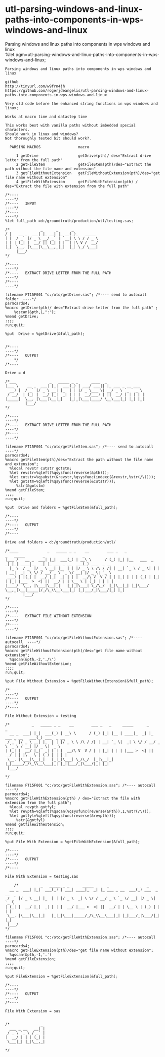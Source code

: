 # utl-parsing-windows-and-linux-paths-into-components-in-wps-windows-and-linux
Parsing windows and linux paths into components in wps windows and linux  
    %let pgm=utl-parsing-windows-and-linux-paths-into-components-in-wps-windows-and-linux;

    Parsing windows and linux paths into components in wps windows and linux

    github
    http://tinyurl.com/w9frn4jh
    https://github.com/rogerjdeangelis/utl-parsing-windows-and-linux-paths-into-components-in-wps-windows-and-linux

    Very old code before the enhanced string functions in wps windows and linux;

    Works at macro time and datastep time

    This works best with vanilla paths without imbedded special characters.
    Should work in linux and windows?
    Not thoroughly tested bit should work?.

      PARSING MACROS                 macro

         1 getDrive                  getDrive(pth)/ des="Extract drive letter from the full path"
         2 getFileStem               getFileStem(pth)/des="Extract the path without the file name and extension"
         3 getFileWithoutExtension   getFileWithoutExtension(pth)/des="get file name without extension"
         4 getFileWithExtension      getFileWithExtension(pth) / des="Extract the file with extension from the full path"

    /*----                                                                   ----*/
    /*----   INPUT                                                           ----*/
    /*----                                                                   ----*/
    %let full_path =d:/groundtruth/production/utl/testing.sas;

    /*              _      _      _
    / |   __ _  ___| |_ __| |_ __(_)_   _____
    | |  / _` |/ _ \ __/ _` | `__| \ \ / / _ \
    | | | (_| |  __/ || (_| | |  | |\ V /  __/
    |_|  \__, |\___|\__\__,_|_|  |_| \_/ \___|
         |___/
    */

    /*----                                                                   ----*/
    /*----   EXTRACT DRIVE LETTER FROM THE FULL PATH                         ----*/
    /*----                                                                   ----*/

    filename FT15F001 "c:/oto/getDrive.sas"; /*---- send to autocall folder  ----*/
    parmcards4;
    %macro getDrive(pth)/ des="Extract drive letter from the full path" ;
        %qscan(&pth,1,":");
    %mend getDrive;
    ;;;;
    run;quit;

    %put  Drive = %getDrive(&full_path);


    /*----                                                                   ----*/
    /*----   OUTPUT                                                          ----*/
    /*----

    Drive = d

    /*___               _   _____ _ _      ____  _
    |___ \    __ _  ___| |_|  ___(_) | ___/ ___|| |_ ___ _ __ ___
      __) |  / _` |/ _ \ __| |_  | | |/ _ \___ \| __/ _ \ `_ ` _ \
     / __/  | (_| |  __/ |_|  _| | | |  __/___) | ||  __/ | | | | |
    |_____|  \__, |\___|\__|_|   |_|_|\___|____/ \__\___|_| |_| |_|
             |___/
    */

    /*----                                                                   ----*/
    /*----   EXTRACT DRIVE LETTER FROM THE FULL PATH                         ----*/
    /*----                                                                   ----*/

    filename FT15F001 "c:/oto/getFileStem.sas"; /*---- send to autocall      ----*/
    parmcards4;
    %macro getFileStem(pth)/des="Extract the path without the file name and extension";
      %local revstr cutstr gotstm;
      %let revstr=%qleft(%qsysfunc(reverse(&pth)));
      %let cutstr=%qsubstr(&revstr,%qsysfunc(indexc(&revstr,%str(/\))));
      %let gotstm=%qleft(%qsysfunc(reverse(&cutstr)));
         %str(&gotstm)
    %mend getFileStem;
    ;;;;
    run;quit;

    %put  Drive and folders = %getFileStem(&full_path);

    /*----                                                                   ----*/
    /*----   OUTPUT                                                          ----*/
    /*----

    Drive and folders = d:/groundtruth/production/utl/

    /*____             _   _____ _ _    __        ___ _   _                _   _____        _                 _
    |___ /   __ _  ___| |_|  ___(_) | __\ \      / (_) |_| |__   ___  _   _| |_| ____|__  _| |_ ___ _ __  ___(_) ___  _ __
      |_ \  / _` |/ _ \ __| |_  | | |/ _ \ \ /\ / /| | __| `_ \ / _ \| | | | __|  _|  \ \/ / __/ _ \ `_ \/ __| |/ _ \| `_ \
     ___) | |(_| |  __/ |_|  _| | | |  __/\ V  V / | | |_| | | | (_) | |_| | |_| |___  >  <| ||  __/ | | \__ \ | (_) | | | |
    |____/  \__, |\___|\__|_|   |_|_|\___| \_/\_/  |_|\__|_| |_|\___/ \__,_|\__|_____|/_/\_\\__\___|_| |_|___/_|\___/|_| |_|
            |___/
    */

    /*----                                                                   ----*/
    /*----   EXTRACT FILE WITHOUT EXTENSION                                  ----*/
    /*----                                                                   ----*/

    filename FT15F001 "c:/oto/getFileWithoutExtension.sas"; /*---- autocall  ----*/
    parmcards4;
    %macro getFileWithoutExtension(pth)/des="get file name without extension";
      %qscan(&pth,-2,'./\')
    %mend getFileWithoutExtension;
    ;;;;
    run;quit;

    %put File Without Extension = %getFileWithoutExtension(&full_path);

    /*----                                                                   ----*/
    /*----   OUTPUT                                                          ----*/
    /*----

    File Without Extension = testing

    /*          _   _____ _ _    __        ___ _   _     _____      _                  _
      __ _  ___| |_|  ___(_) | __\ \      / (_) |_| |__ | ____|_  _| |_ ___ _ __   ___(_) ___  _ __
     / _` |/ _ \ __| |_  | | |/ _ \ \ /\ / /| | __| `_ \|  _| \ \/ / __/ _ \ `_ \ / __| |/ _ \| `_ \
    | (_| |  __/ |_|  _| | | |  __/\ V  V / | | |_| | | | |___ >  <| ||  __/ | | |\__ \ | (_) | | | |
     \__, |\___|\__|_|   |_|_|\___| \_/\_/  |_|\__|_| |_|_____/_/\_\\__\___|_| |_||___/_|\___/|_| |_|
     |___/

    */

    filename FT15F001 "c:/oto/getFileWithExtension.sas"; /*---- autocall     ----*/
    parmcards4;
    %macro getFileWithExtension(pth) / des="Extract the file with extension from the full path";
      %local revpth gotfyl;
      %let revpth=%qleft(%qscan(%qsysfunc(reverse(&Pth)),1,%str(/\)));
      %let gotfyl=%qleft(%qsysfunc(reverse(&revpth)));
         %str(&gotfyl)
    %mend getfilewithextension;
    ;;;;
    run;quit;

    %put File With Extension = %getFileWithExtension(&full_path);

    /*----                                                                   ----*/
    /*----   OUTPUT                                                          ----*/
    /*----

    File With Extension = testing.sas

        /*          _   _____ _ _      _____      _                 _                               
      __ _  ___| |_|  ___(_) | ___| ____|_  _| |_ ___ _ __  ___(_) ___  _ __                    
     / _` |/ _ \ __| |_  | | |/ _ \  _| \ \/ / __/ _ \ `_ \/ __| |/ _ \| `_ \                   
    | (_| |  __/ |_|  _| | | |  __/ |___ >  <| ||  __/ | | \__ \ | (_) | | | |                  
     \__, |\___|\__|_|   |_|_|\___|_____/_/\_\\__\___|_| |_|___/_|\___/|_| |_|                  
     |___/                                                                                      
    */                                                                                          
                                                                                                
    filename FT15F001 "c:/oto/getFileWithExtension.sas"; /*---- autocall     ----*/             
    parmcards4;                                                                                 
    %macro getFileExtension(pth)/des="get file name without extension";                         
      %qscan(&pth,-1,'.')                                                                       
    %mend getFileExtension;                                                                     
    ;;;;                                                                                        
    run;quit;                                                                                   
                                                                                                
    %put FileExtension = %getFileExtension(&full_path);                                         
                                                                                                
    /*----                                                                   ----*/             
    /*----   OUTPUT                                                          ----*/             
    /*----                                                                                      
                                                                                                
    File With Extension = sas                                                                   


    /*              _
      ___ _ __   __| |
     / _ \ `_ \ / _` |
    |  __/ | | | (_| |
     \___|_| |_|\__,_|

    */
